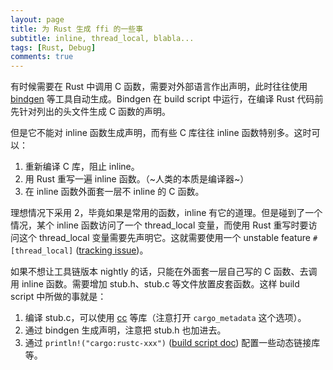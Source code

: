 ```yaml
---
layout: page
title: 为 Rust 生成 ffi 的一些事
subtitle: inline, thread_local, blabla...
tags: [Rust, Debug]
comments: true
---
```


有时候需要在 Rust 中调用 C 函数，需要对外部语言作出声明，此时往往使用 [bindgen](https://docs.rs/bindgen/latest/bindgen/) 等工具自动生成。Bindgen 在 build script 中运行，在编译 Rust 代码前先针对列出的头文件生成 C 函数的声明。

但是它不能对 inline 函数生成声明，而有些 C 库往往 inline 函数特别多。这时可以：

1. 重新编译 C 库，阻止 inline。
2. 用 Rust 重写一遍 inline 函数。（~人类的本质是编译器~）
3. 在 inline 函数外面套一层不 inline 的 C 函数。

理想情况下采用 2，毕竟如果是常用的函数，inline 有它的道理。但是碰到了一个情况，某个 inline 函数访问了一个 thread_local 变量，而使用 Rust 重写时要访问这个 thread_local 变量需要先声明它。这就需要使用一个 unstable feature `#[thread_local]` ([tracking issue](https://github.com/rust-lang/rust/issues/29594))。

如果不想让工具链版本 nightly 的话，只能在外面套一层自己写的 C 函数、去调用 inline 函数。需要增加 stub.h、stub.c 等文件放置皮套函数。这样 build script 中所做的事就是：

1. 编译 stub.c，可以使用 [cc](https://docs.rs/cc/latest/cc/) 等库（注意打开 `cargo_metadata` 这个选项）。
2. 通过 bindgen 生成声明，注意把 stub.h 也加进去。
3. 通过 `println!("cargo:rustc-xxx")` ([build script doc](https://doc.rust-lang.org/cargo/reference/build-scripts.html#outputs-of-the-build-script)) 配置一些动态链接库等。

